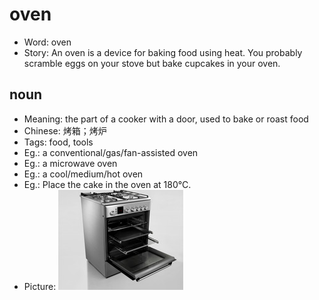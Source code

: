 # oven

- Word: oven
- Story: An oven is a device for baking food using heat. You probably scramble eggs on your stove but bake cupcakes in your oven.

## noun

- Meaning: the part of a cooker with a door, used to bake or roast food
- Chinese: 烤箱；烤炉
- Tags: food, tools
- Eg.: a conventional/gas/fan-assisted oven
- Eg.: a microwave oven
- Eg.: a cool/medium/hot oven
- Eg.: Place the cake in the oven at 180°C.
- Picture: ![oven](images/oven.jpg)

